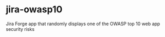 # jira-owasp10
Jira Forge app that randomly displays one of the OWASP top 10 web app security risks
